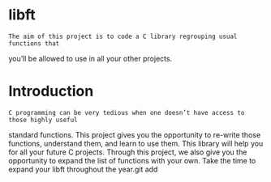 # libft
	The aim of this project is to code a C library regrouping usual functions that
you’ll be allowed to use in all your other projects.
# Introduction
	C programming can be very tedious when one doesn’t have access to those highly useful
standard functions. This project gives you the opportunity to re-write those functions,
understand them, and learn to use them. This library will help you for all your future C
projects.
Through this project, we also give you the opportunity to expand the list of functions
with your own. Take the time to expand your libft throughout the year.git add 